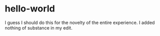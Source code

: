# hello-world
I guess I should do this for the novelty of the entire experience. 
I added nothing of substance in my edit.
